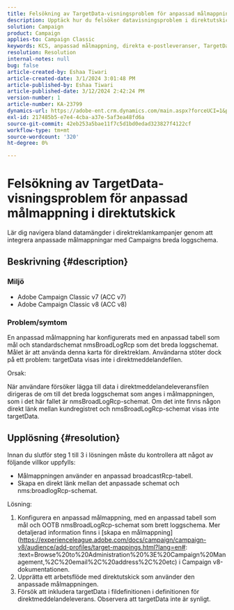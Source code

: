 ```yaml
---
title: Felsökning av TargetData-visningsproblem för anpassad målmappning i direktutskick
description: Upptäck hur du felsöker datavisningsproblem i direktutskick med anpassad målmappning med Campaigns breda loggschema.
solution: Campaign
product: Campaign
applies-to: Campaign Classic
keywords: KCS, anpassad målmappning, direkta e-postleveranser, TargetData, anpassad tabell, OOTB, brett loggschema, arbetsflöde, skapande av länkar, kampanj, felsökning
resolution: Resolution
internal-notes: null
bug: false
article-created-by: Eshaa Tiwari
article-created-date: 3/1/2024 3:01:48 PM
article-published-by: Eshaa Tiwari
article-published-date: 3/12/2024 2:42:24 PM
version-number: 1
article-number: KA-23799
dynamics-url: https://adobe-ent.crm.dynamics.com/main.aspx?forceUCI=1&pagetype=entityrecord&etn=knowledgearticle&id=661aa79b-dcd7-ee11-9078-6045bd006b25
exl-id: 217485b5-e7e4-4cba-a37e-5af3ea48fd6a
source-git-commit: 42eb253a5bae11f7c5d1bd0edad323827f4122cf
workflow-type: tm+mt
source-wordcount: '320'
ht-degree: 0%

---
```


# Felsökning av TargetData-visningsproblem för anpassad målmappning i direktutskick


Lär dig navigera bland datamängder i direktreklamkampanjer genom att integrera anpassade målmappningar med Campaigns breda loggschema.

## Beskrivning {#description}


### Miljö

- Adobe Campaign Classic v7 (ACC v7)
- Adobe Campaign Classic v8 (ACC v8)


### Problem/symtom

En anpassad målmappning har konfigurerats med en anpassad tabell som mål och standardschemat nmsBroadLogRcp som det breda loggschemat. Målet är att använda denna karta för direktreklam. Användarna stöter dock på ett problem: targetData visas inte i direktmeddelandefilen.

Orsak:

När användare försöker lägga till data i direktmeddelandeleveransfilen dirigeras de om till det breda loggschemat som anges i målmappningen, som i det här fallet är nmsBroadLogRcp-schemat. Om det inte finns någon direkt länk mellan kundregistret och nmsBroadLogRcp-schemat visas inte targetData.


## Upplösning {#resolution}


Innan du slutför steg 1 till 3 i lösningen måste du kontrollera att något av följande villkor uppfylls:

- Målmappningen använder en anpassad broadcastRcp-tabell.
- Skapa en direkt länk mellan det anpassade schemat och nms:broadlogRcp-schemat.


Lösning:

1. Konfigurera en anpassad målmappning, med en anpassad tabell som mål och OOTB nmsBroadLogRcp-schemat som brett loggschema. Mer detaljerad information finns i [skapa en målmappning](https://experienceleague.adobe.com/docs/campaign/campaign-v8/audience/add-profiles/target-mappings.html?lang=en#: :text=Browse%20to%20Administration%20%3E%20Campaign%20Management,%2C%20email%2C%20address%2C%20etc) i Campaign v8-dokumentationen.
2. Upprätta ett arbetsflöde med direktutskick som använder den anpassade målmappningen.
3. Försök att inkludera targetData i fildefinitionen i definitionen för direktmeddelandeleverans. Observera att targetData inte är synligt.
